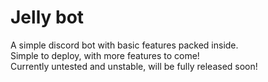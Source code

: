 # Jelly bot
A simple discord bot with basic features packed inside.         
Simple to deploy, with more features to come!           
Currently untested and unstable, will be fully released soon!
